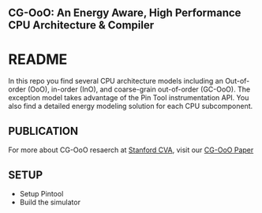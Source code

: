 ## CG-OoO: An Energy Aware, High Performance CPU Architecture & Compiler

# README #

In this repo you find several CPU architecture models including an Out-of-order (OoO), in-order (InO), and coarse-grain out-of-order (GC-OoO). The exception model takes advantage of the Pin Tool instrumentation API. You also find a detailed energy modeling solution for each CPU subcomponent.

## PUBLICATION ##
For more about CG-OoO resaerch at [Stanford CVA](http://cva.stanford.edu), visit our [CG-OoO Paper](https://dl.acm.org/doi/abs/10.1145/3151034)

## SETUP ##

* Setup Pintool
* Build the simulator
